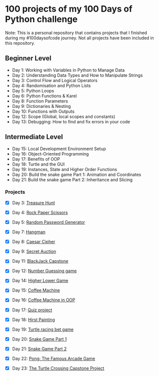 # 100 projects of my 100 Days of Python challenge

Note: This is a personal repository that contains projects that I finished during my #100daysofcode journey. Not all projects have been included in this repository.

## Beginner Level

- Day 1: Working with Variables in Python to Manage Data
- Day 2: Understanding Data Types and How to Manipulate Strings
- Day 3: Control Flow and Logical Operators
- Day 4: Randomisation and Python Lists
- Day 5: Python Loops
- Day 6: Python Functions & Karel
- Day 8: Function Parameters
- Day 9: Dictionaries & Nesting
- Day 10: Functions with Outputs
- Day 12: Scope (Global, local scopes and constants)
- Day 13: Debugging: How to find and fix errors in your code

## Intermediate Level

- Day 15: Local Development Environment Setup
- Day 16: Object-Oriented Programming
- Day 17: Benefits of OOP
- Day 18: Turtle and the GUI
- Day 19: Instances, State and Higher Order Functions
- Day 20: Build the snake game Part 1: Animation and Coordinates
- Day 21: Build the snake game Part 2: Inheritance and Slicing

### Projects

- [x] Day 3: [Treasure Hunt](https://github.com/cookieflakes2/cf2_udemy100Days_Pyprojects/tree/master/day3)
- [x] Day 4: [Rock Paper Scissors](https://github.com/cookieflakes2/cf2_udemy100Days_Pyprojects/tree/master/day4)
- [x] Day 5: [Random Password Generator](https://github.com/cookieflakes2/cf2_udemy100Days_Pyprojects/tree/master/day5)
- [x] Day 7: [Hangman](https://github.com/cookieflakes2/cf2_udemy100Days_Pyprojects/tree/master/day7)
- [x] Day 8: [Caesar Cipher](https://github.com/cookieflakes2/cf2_udemy100Days_Pyprojects/tree/master/day8)
- [x] Day 9: [Secret Auction](https://github.com/cookieflakes2/cf2_udemy100Days_Pyprojects/tree/master/day9)
- [x] Day 11: [BlackJack Capstone](https://github.com/cookieflakes2/cf2_udemy100Days_Pyprojects/tree/master/day11)
- [x] Day 12: [Number Guessing game](https://github.com/cookieflakes2/cf2_udemy100Days_Pyprojects/tree/master/day12)
- [x] Day 14: [Higher Lower Game](https://github.com/cookieflakes2/cf2_udemy100Days_Pyprojects/tree/master/day14)

- [x] Day 15: [Coffee Machine](https://github.com/cookieflakes2/cf2_udemy100Days_Pyprojects/tree/master/day15)
- [x] Day 16: [Coffee Machine in OOP](https://github.com/cookieflakes2/cf2_udemy100Days_Pyprojects/tree/master/day16)
- [x] Day 17: [Quiz project](https://github.com/cookieflakes2/cf2_udemy100Days_Pyprojects/tree/master/day17)
- [x] Day 18: [Hirst Painting](https://github.com/cookieflakes2/cf2_udemy100Days_Pyprojects/tree/master/day18)
- [x] Day 19: [Turtle racing bet game](https://github.com/cookieflakes2/cf2_udemy100Days_Pyprojects/tree/master/day19)
- [x] Day 20: [Snake Game Part 1](https://github.com/cookieflakes2/cf2_udemy100Days_Pyprojects/tree/master/day20)
- [x] Day 21: [Snake Game Part 2](https://github.com/cookieflakes2/cf2_udemy100Days_Pyprojects/tree/master/day21)
- [x] Day 22: [Pong: The Famous Arcade Game](https://github.com/cookieflakes2/cf2_udemy100Days_Pyprojects/tree/master/day22)
- [x] Day 23: [The Turtle Crossing Capstone Project](https://github.com/cookieflakes2/cf2_udemy100Days_Pyprojects/tree/master/day23)